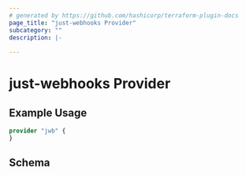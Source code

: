 ```yaml
---
# generated by https://github.com/hashicorp/terraform-plugin-docs
page_title: "just-webhooks Provider"
subcategory: ""
description: |-
  
---
```


# just-webhooks Provider



## Example Usage

```terraform
provider "jwb" {
}
```

<!-- schema generated by tfplugindocs -->
## Schema
